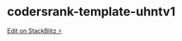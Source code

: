 # codersrank-template-uhntv1

[Edit on StackBlitz ⚡️](https://stackblitz.com/edit/codersrank-template-uhntv1)